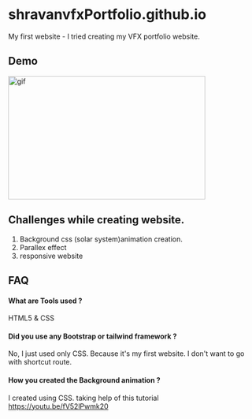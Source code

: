 # shravanvfxPortfolio.github.io
My first website - I tried creating my VFX portfolio website.

## Demo

<p> <img align="centre" alt="gif" src="https://github.com/ShravanKumar-dev97/shravanvfxPortfolio.github.io/blob/main/gif.gif" width="400" height=250" /></p> 


## Challenges while creating website.

  1. Background css (solar system)animation creation.
  2. Parallex effect
  3. responsive website

## FAQ

#### What are Tools used ?

HTML5 & CSS

#### Did you use any Bootstrap or tailwind framework ?

No, I just used only CSS. Because it's my first website. I don't want to go with shortcut route.

#### How you created the Background animation ?

I created using CSS. taking help of this tutorial https://youtu.be/fV52lPwmk20





